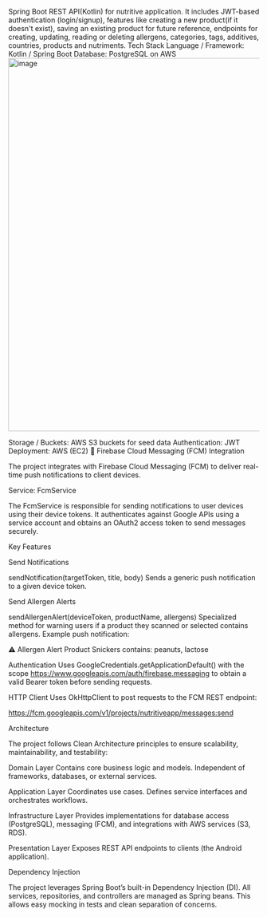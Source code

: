 Spring Boot REST API(Kotlin) for nutritive application. It includes JWT-based authentication (login/signup), features like creating a new product(if it doesn't exist), saving an existing product for future reference, endpoints for creating, updating, reading or deleting allergens, categories, tags, additives, countries, products and nutriments.
Tech Stack
Language / Framework: Kotlin / Spring Boot
Database: PostgreSQL on AWS
<img width="1596" height="748" alt="image" src="https://github.com/user-attachments/assets/bdc45620-bcd0-4fba-bab2-7ec59705bfb8" />

Storage / Buckets: AWS S3 buckets for seed data
Authentication: JWT
Deployment: AWS (EC2)
🔔 Firebase Cloud Messaging (FCM) Integration

The project integrates with Firebase Cloud Messaging (FCM) to deliver real-time push notifications to client devices.

Service: FcmService

The FcmService is responsible for sending notifications to user devices using their device tokens. It authenticates against Google APIs using a service account and obtains an OAuth2 access token to send messages securely.

Key Features

Send Notifications

sendNotification(targetToken, title, body)
Sends a generic push notification to a given device token.

Send Allergen Alerts

sendAllergenAlert(deviceToken, productName, allergens)
Specialized method for warning users if a product they scanned or selected contains allergens.
Example push notification:

⚠️ Allergen Alert
Product Snickers contains: peanuts, lactose


Authentication
Uses GoogleCredentials.getApplicationDefault() with the scope
https://www.googleapis.com/auth/firebase.messaging
to obtain a valid Bearer token before sending requests.

HTTP Client
Uses OkHttpClient to post requests to the FCM REST endpoint:

https://fcm.googleapis.com/v1/projects/nutritiveapp/messages:send

Architecture

The project follows Clean Architecture principles to ensure scalability, maintainability, and testability:

Domain Layer
Contains core business logic and models.
Independent of frameworks, databases, or external services.

Application Layer
Coordinates use cases.
Defines service interfaces and orchestrates workflows.

Infrastructure Layer
Provides implementations for database access (PostgreSQL), messaging (FCM), and integrations with AWS services (S3, RDS).

Presentation Layer
Exposes REST API endpoints to clients (the Android application).

Dependency Injection

The project leverages Spring Boot’s built-in Dependency Injection (DI).
All services, repositories, and controllers are managed as Spring beans.
This allows easy mocking in tests and clean separation of concerns.
